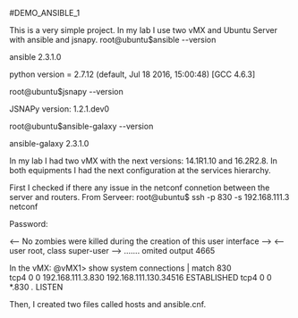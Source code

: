 #DEMO_ANSIBLE_1

This is a very simple project.
In my lab I use two vMX and Ubuntu Server with ansible and jsnapy.
root@ubuntu$ansible --version

ansible 2.3.1.0

python version = 2.7.12 (default, Jul 18 2016, 15:00:48) [GCC 4.6.3]

root@ubuntu$jsnapy --version

JSNAPy version: 1.2.1.dev0

root@ubuntu$ansible-galaxy --version

ansible-galaxy 2.3.1.0

In my lab I had two vMX with the next versions:
14.1R1.10 and 16.2R2.8.
In both equipments I had the next configuration at the services hierarchy.

First I checked if there any issue in the netconf connetion between the server and routers.
From Serveer:
root@ubuntu$ ssh -p 830 -s 192.168.111.3 netconf

Password:

<-- No zombies were killed during the creation of this user interface --> 
<-- user root, class super-user --> 
<hello xmlns="urn:ietf:params:xml:ns:netconf:base:1.0"> 
  <capabilities> 
....... omited output 
  </capabilities> 
  <session-id>4665</session-id> 
</hello> 


In the vMX:
@vMX1> show system connections | match 830    
tcp4       0      0  192.168.111.3.830                             192.168.111.130.34516                         ESTABLISHED
tcp4       0      0  *.830                                         *.*                                           LISTEN

Then, I created two files called hosts and ansible.cnf.

